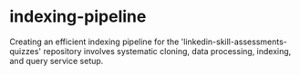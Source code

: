 # indexing-pipeline
Creating an efficient indexing pipeline for the 'linkedin-skill-assessments-quizzes' repository involves systematic cloning, data processing, indexing, and query service setup.
